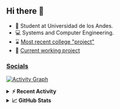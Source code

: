 ## Hi there 👋

<!--
**Daniel-VergaraM/Daniel-VergaraM** is a ✨ _special_ ✨ repository because its `README.md` (this file) appears on your GitHub profile.-->

- 🌱 Student at Universidad de los Andes.
- 💻 Systems and Computer Engineering.
- ⌛ [Most recent college "project"](https://daniel-vergaram.github.io/Taller-TS-2/)
- 🔨 [Current working project](https://github.com/Daniel-VergaraM/WebRTC-Video-Broadcast)


<h3><a href="https://linktr.ee/dvergaram" target="_blank">Socials</a></h3>
  


[![Activity Graph](https://github-readme-activity-graph.vercel.app/graph?username=daniel-vergaram&theme=github-dark-dimmed&custom_title=Daniel%27s%20Activity%20Graph&hide_border=true)](https://github.com/ashutosh00710/github-readme-activity-graph)

<!--START_SECTION:activity-->

<!--END_SECTION:activity-->

<details> <summary> <b>⚡ Recent Activity</b> </summary>
  
<!--START_SECTION:waka-->
![Code Time](http://img.shields.io/badge/Code%20Time-287%20hrs%2050%20mins-blue)

![Lines of code](https://img.shields.io/badge/From%20Hello%20World%20I%27ve%20Written-4.6%20million%20lines%20of%20code-blue)

**🐱 My GitHub Data** 

> 📦 16.8 kB Used in GitHub's Storage 
 > 
> 🏆 294 Contributions in the Year 2025
 > 
> 🚫 Not Opted to Hire
 > 
> 📜 7 Public Repositories 
 > 
> 🔑 7 Private Repositories 
 > 
**I'm an Early 🐤** 

```text
🌞 Morning                535 commits         █████████░░░░░░░░░░░░░░░░   34.08 % 
🌆 Daytime                477 commits         ████████░░░░░░░░░░░░░░░░░   30.38 % 
🌃 Evening                421 commits         ███████░░░░░░░░░░░░░░░░░░   26.82 % 
🌙 Night                  137 commits         ██░░░░░░░░░░░░░░░░░░░░░░░   08.73 % 
```


📊 **This Week I Spent My Time On** 

```text
🕑︎ Time Zone: America/Bogota

💬 Programming Languages: 
C++                      4 hrs 25 mins       ████████████░░░░░░░░░░░░░   46.17 % 
TypeScript               1 hr 6 mins         ███░░░░░░░░░░░░░░░░░░░░░░   11.54 % 
CMake                    54 mins             ██░░░░░░░░░░░░░░░░░░░░░░░   09.40 % 
HTML                     45 mins             ██░░░░░░░░░░░░░░░░░░░░░░░   07.99 % 
Bash                     45 mins             ██░░░░░░░░░░░░░░░░░░░░░░░   07.87 % 

🐱‍💻 Projects: 
CustomTools              4 hrs 30 mins       ████████████░░░░░░░░░░░░░   47.05 % 
grep                     2 hrs 29 mins       ███████░░░░░░░░░░░░░░░░░░   26.05 % 
Taller-TS-1              45 mins             ██░░░░░░░░░░░░░░░░░░░░░░░   07.85 % 
tutorialCourses          37 mins             ██░░░░░░░░░░░░░░░░░░░░░░░   06.59 % 
Taller-TS-2              25 mins             █░░░░░░░░░░░░░░░░░░░░░░░░   04.40 % 
```


 Last Updated on 19/04/2025 00:38:02 UTC
<!--END_SECTION:waka-->

</details>

<details> <summary> <b>📈 GitHub Stats</b> </summary>
<!--START_SECTION:simplewaka-->

```txt
From: 10 June 2024 - To: 20 April 2025

Total Time: 287 hrs 50 mins

Java              136 hrs 3 mins  🟩🟩🟩🟩🟩🟩🟩🟩🟩🟩🟩🟩⬜⬜⬜⬜⬜⬜⬜⬜⬜⬜⬜⬜⬜   47.27 %
JavaScript        55 hrs 4 mins   🟩🟩🟩🟩🟩⬜⬜⬜⬜⬜⬜⬜⬜⬜⬜⬜⬜⬜⬜⬜⬜⬜⬜⬜⬜   19.13 %
TypeScript        39 hrs 17 mins  🟩🟩🟩🟨⬜⬜⬜⬜⬜⬜⬜⬜⬜⬜⬜⬜⬜⬜⬜⬜⬜⬜⬜⬜⬜   13.65 %
Bash              11 hrs 53 mins  🟩⬜⬜⬜⬜⬜⬜⬜⬜⬜⬜⬜⬜⬜⬜⬜⬜⬜⬜⬜⬜⬜⬜⬜⬜   04.13 %
Python            7 hrs 17 mins   🟨⬜⬜⬜⬜⬜⬜⬜⬜⬜⬜⬜⬜⬜⬜⬜⬜⬜⬜⬜⬜⬜⬜⬜⬜   02.54 %
```

<!--END_SECTION:simplewaka-->
</details>

